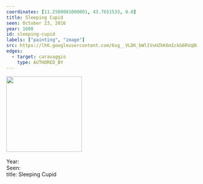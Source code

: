 ```yaml
---
coordinates: [11.2500081000001, 43.7651533, 0.0]
title: Sleeping Cupid
seen: October 23, 2016
year: 1608
id: sleeping-cupid
labels: ["painting", "image"]
src: https://lh6.googleusercontent.com/6sg__VLDK_bWlIVxHZkK6mIckG6RVqDWxqXf1I1and035fL5LTwBdDAHAuKHqnEqDAPSOrIwg7rmF3RHvnfjdB3BW674u2vH-chM57wIEoNEIPFCdlOSkPeyyf4P5T9w
edges:
  - target: caravaggio
    type: AUTHORED_BY
---
```


<img src="https://lh6.googleusercontent.com/6sg__VLDK_bWlIVxHZkK6mIckG6RVqDWxqXf1I1and035fL5LTwBdDAHAuKHqnEqDAPSOrIwg7rmF3RHvnfjdB3BW674u2vH-chM57wIEoNEIPFCdlOSkPeyyf4P5T9w" height="200" width="auto" /><br><br>Year: <br>Seen: <br>title: Sleeping Cupid
